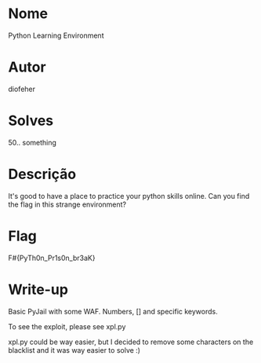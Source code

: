 # Nome

Python Learning Environment

# Autor

diofeher

# Solves

50.. something

# Descrição

It's good to have a place to practice your python skills online. Can you find the flag in this strange environment?

# Flag

F#{PyTh0n_Pr1s0n_br3aK}

# Write-up

Basic PyJail with some WAF. Numbers, [] and specific keywords.

To see the exploit, please see xpl.py

xpl.py could be way easier, but I decided to remove some characters on the blacklist and it was way easier to solve :)
